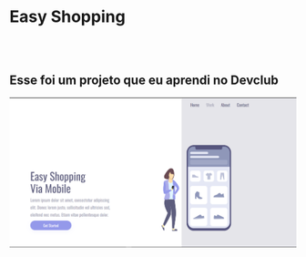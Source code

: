 <h1>Easy Shopping</h1>
<br>
<br>
<h2>Esse foi um projeto que eu aprendi no Devclub</h2>
<img src="https://github.com/igoorfreire/RESPONSIVIDADE/blob/main/assets/PROJETO%202%20CSS%20.png?raw=true" />
